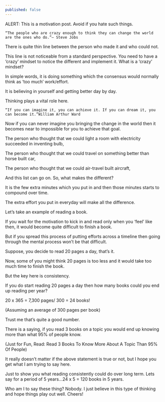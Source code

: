 ```yaml
---
published: false
---
```

ALERT: This is a motivation post. Avoid if you hate such things.


    “The people who are crazy enough to think they can change the world are the ones who do.”– Steve Jobs

There is quite thin line between the person who made it and who could not.

This line is not noticeable from a standard perspective. You need to have a ‘crazy’ mindset to notice the different and implement it.
What is a ‘crazy’ mindset?

In simple words, it is doing something which the consensus would normally think as ‘too much’ work/effort.

It is believing in yourself and getting better day by day.

Thinking plays a vital role here.

    “If you can imagine it, you can achieve it. If you can dream it, you can become it.”William Arthur Ward

Now if you can never imagine you bringing the change in the world then it becomes near to impossible for you to achieve that goal.

The person who thought that we could light a room with electricity succeeded in inventing bulb,

The person who thought that we could travel on something better than horse built car,

The person who thought that we could air-travel built aircraft,

And this list can go on.
So, what makes the different?

It is the few extra minutes which you put in and then those minutes starts to compound over time.

The extra effort you put in everyday will make all the difference.

Let’s take an example of reading a book.

If you wait for the motivation to kick in and read only when you ‘feel’ like then, it would become quite difficult to finish a book.

But if you spread this process of putting efforts across a timeline then going through the mental process won’t be that difficult.

Suppose, you decide to read 20 pages a day, that’s it.

Now, some of you might think 20 pages is too less and it would take too much time to finish the book.

But the key here is consistency.

If you do start reading 20 pages a day then how many books could you end up reading per year?

20 x 365 = 7,300 pages/ 300 = 24 books!

(Assuming an average of 300 pages per book)

Trust me that’s quite a good number.

There is a saying, if you read 3 books on a topic you would end up knowing more than what 95% of people know.

(Just for Fun, Read: Read 3 Books To Know More About A Topic Than 95% Of People)

It really doesn’t matter if the above statement is true or not, but I hope you get what I am trying to say here.

Just to show you what reading consistently could do over long term. Lets say for a period of 5 years…24 x 5 = 120 books in 5 years.

Who am I to say these thing? Nobody. I just believe in this type of thinking and hope things play out well. Cheers!